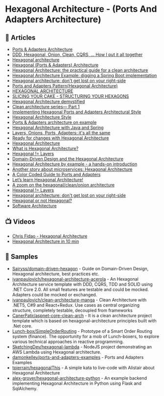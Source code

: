 #  Hexagonal Architecture - (Ports And Adapters Architecture)

## 📕 Articles

- [Ports & Adapters Architecture](https://herbertograca.com/2017/09/14/ports-adapters-architecture/) 
- [DDD, Hexagonal, Onion, Clean, CQRS, … How I put it all together](https://herbertograca.com/2017/11/16/explicit-architecture-01-ddd-hexagonal-onion-clean-cqrs-how-i-put-it-all-together/) 
- [Hexagonal architecture](http://web.archive.org/web/20180422210157/http://alistair.cockburn.us/Hexagonal+Architecture) 
- [Hexagonal (Ports & Adapters) Architecture](https://medium.com/@TKonuklar/hexagonal-ports-adapters-architecture-e3617bcf00a0) 
- [Hexagonal Architecture: the practical guide for a clean architecture](https://beyondxscratch.com/2017/08/19/hexagonal-architecture-the-practical-guide-for-a-clean-architecture/)
- [Hexagonal Architecture Example: digging a Spring Boot implementation](https://beyondxscratch.com/2020/08/23/hexagonal-architecture-example-digging-a-spring-boot-implementation/)
- [Hexagonal architecture: don't get lost on your right-side](http://tpierrain.blogspot.com/2020/03/hexagonal-architecture-dont-get-lost-on.html)
- [Ports and Adapters Pattern(Hexagonal Architecture)](https://jmgarridopaz.github.io/content/hexagonalarchitecture.html)
- [HEXAGONAL ARCHITECTURE](https://www.qwan.eu/2020/08/20/hexagonal-architecture.html) 
- [SLICING YOUR CAKE - STRUCTURING YOUR HEXAGONS](https://www.qwan.eu/2021/02/15/slicing-your-cake.html) 
- [Hexagonal Architecture demystified](https://madewithlove.com/blog/software-engineering/hexagonal-architecture-demystified/)
- [Clean architecture series— Part 1](https://pereiren.medium.com/clean-architecture-series-part-1-f34ef6b04b62)
- [Implementing Hexagonal Ports and Adapters Architectural Style](https://amanagrawal.blog/2018/11/17/implementing-hexagonal-ports-and-adapters-architectural-style/)
- [Hexagonal Architecture Style](https://github.com/ivanpaulovich/clean-architecture-manga/wiki/Architecture-Styles#ports-and-adapters-architecture-style) 
- [Ports & Adapters architecture on example](https://wkrzywiec.medium.com/ports-adapters-architecture-on-example-19cab9e93be7)
- [Hexagonal Architecture with Java and Spring](https://reflectoring.io/spring-hexagonal/)
- [Layers, Onions, Ports, Adapters: it's all the same](https://blog.ploeh.dk/2013/12/03/layers-onions-ports-adapters-its-all-the-same/)
- [Ready for changes with Hexagonal Architecture](https://netflixtechblog.com/ready-for-changes-with-hexagonal-architecture-b315ec967749)
- [Hexagonal Architecture](https://fideloper.com/hexagonal-architecture) 
- [What is Hexagonal Architecture?](https://culttt.com/2014/12/31/hexagonal-architecture/) 
- [Hexagonal != Layers](https://tpierrain.blogspot.com/2016/04/hexagonal-layers.html)
- [Domain-Driven Design and the Hexagonal Architecture](https://vaadin.com/learn/tutorials/ddd/ddd_and_hexagonal) 
- [Hexagonal Architecture by example - a hands-on introduction](https://blog.allegro.tech/2020/05/hexagonal-architecture-by-example.html)
- [Another story about microservices: Hexagonal Architecture](https://medium.com/sciforce/another-story-about-microservices-hexagonal-architecture-23db93fa52a2)
- [A Color Coded Guide to Ports and Adapters](https://8thlight.com/blog/damon-kelley/2021/05/18/a-color-coded-guide-to-ports-and-adapters.html)
- [Let’s learn Hexagonal Architecture!](https://sketchingdev.co.uk/blog/lets-learn-hexagonal-architecture.html)
- [A zoom on the hexagonal/clean/onion architecture](http://tpierrain.blogspot.com/2013/08/a-zoom-on-hexagonalcleanonion.html)
- [Hexagonal != Layers](http://tpierrain.blogspot.com/2016/04/hexagonal-layers.html)
- [Hexagonal architecture: don't get lost on your right-side](https://tpierrain.blogspot.com/2020/03/hexagonal-architecture-dont-get-lost-on.html)
- [Hexagonal or not Hexagonal?](http://tpierrain.blogspot.com/2020/11/hexagonal-or-not-hexagonal.html)
- [Software Architecture](https://dev.to/vrnsky/software-architecture-1k7e)
## 📺 Videos

- [Chris Fidao - Hexagonal Architecture](https://www.youtube.com/watch?v=6SBjKOwVq0o)
- [Hexagonal Architecture in 10 min](https://www.youtube.com/watch?v=NmD82RAMZ68)

## 🚀 Samples

- [Sairyss/domain-driven-hexagon](https://github.com/Sairyss/domain-driven-hexagon) - Guide on Domain-Driven Design, Hexagonal architecture, best practices etc.
- [ivanpaulovich/hexagonal-architecture-acerola](https://github.com/ivanpaulovich/hexagonal-architecture-acerola) - An Hexagonal Architecture service template with DDD, CQRS, TDD and SOLID using .NET Core 2.0. All small features are testable and could be mocked. Adapters could be mocked or exchanged.
- [ivanpaulovich/clean-architecture-manga](https://github.com/ivanpaulovich/clean-architecture-manga) - Clean Architecture with .NET5, C#9 and React+Redux. Use cases as central organizing structure, completely testable, decoupled from frameworks
- [CanerPatir/aspnet-core-clean-arch](https://github.com/CanerPatir/aspnet-core-clean-arch) - It is a clean architecture project template which is based on hexagonal-architecture principles built with .Net core.
- [Lunch-box/SimpleOrderRouting](https://github.com/Lunch-box/SimpleOrderRouting) - Prototype of a Smart Order Routing system (finance). The opportunity for a mob of Lunch-boxers, to explore various technical approaches in reactive programming.
- [SketchingDev/hexagonal-lambda](https://github.com/SketchingDev/hexagonal-lambda) - NodeJS project demonstrating an AWS Lambda using Hexagonal architecture.
- [damonkelley/ports-and-adapters-examples](https://github.com/damonkelley/ports-and-adapters-examples) - Ports and Adapters Examples
- [tpierrain/hexagonalThis](https://github.com/tpierrain/hexagonalThis) - A simple kata to live-code with Alistair about Hexagonal Architecture
- [alex-grover/hexagonal-architecture-python](https://github.com/alex-grover/hexagonal-architecture-python) - An example backend implementing Hexagonal Architecture in Python using Flask and SqlAlchemy.

	
